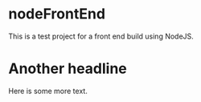 # nodeFrontEnd
This is a test project for a front end build using NodeJS.

# Another headline
Here is some more text.